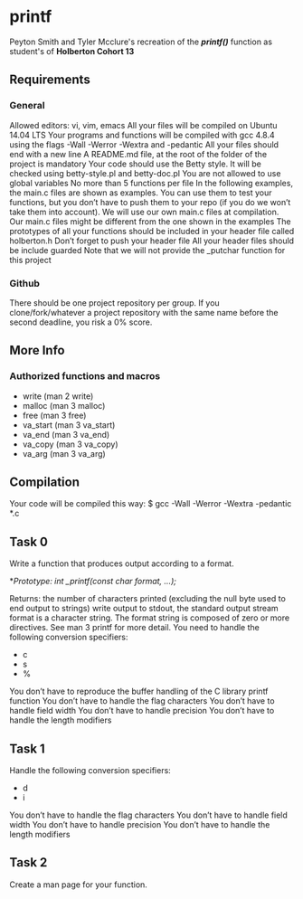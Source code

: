 # printf
Peyton Smith and Tyler Mcclure's recreation of the ***printf()*** function as student's of **Holberton Cohort 13**

## Requirements
### General
Allowed editors: vi, vim, emacs
All your files will be compiled on Ubuntu 14.04 LTS
Your programs and functions will be compiled with gcc 4.8.4 using the flags -Wall -Werror -Wextra and -pedantic
All your files should end with a new line
A README.md file, at the root of the folder of the project is mandatory
Your code should use the Betty style. It will be checked using betty-style.pl and betty-doc.pl
You are not allowed to use global variables
No more than 5 functions per file
In the following examples, the main.c files are shown as examples. You can use them to test your functions, but you don’t have to push them to your repo (if you do we won’t take them into account). We will use our own main.c files at compilation. Our main.c files might be different from the one shown in the examples
The prototypes of all your functions should be included in your header file called holberton.h
Don’t forget to push your header file
All your header files should be include guarded
Note that we will not provide the _putchar function for this project
### Github
There should be one project repository per group. If you clone/fork/whatever a project repository with the same name before the second deadline, you risk a 0% score.

## More Info
### Authorized functions and macros
* write (man 2 write)
* malloc (man 3 malloc)
* free (man 3 free)
* va_start (man 3 va_start)
* va_end (man 3 va_end)
* va_copy (man 3 va_copy)
* va_arg (man 3 va_arg)
## Compilation
Your code will be compiled this way:
$ gcc -Wall -Werror -Wextra -pedantic *.c

## Task 0
Write a function that produces output according to a format.

**Prototype: int _printf(const char *format, ...);**

Returns: the number of characters printed (excluding the null byte used to end output to strings) write output to stdout, the standard output stream format is a character string. The format string is composed of zero or more directives. See man 3 printf for more detail. You need to handle the following conversion specifiers:

* c
* s
* %

You don’t have to reproduce the buffer handling of the C library printf function
You don’t have to handle the flag characters
You don’t have to handle field width
You don’t have to handle precision
You don’t have to handle the length modifiers

## Task 1
Handle the following conversion specifiers:
* d
* i

You don’t have to handle the flag characters
You don’t have to handle field width
You don’t have to handle precision
You don’t have to handle the length modifiers

## Task 2
Create a man page for your function.

